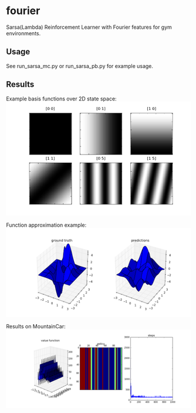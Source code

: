 # fourier
Sarsa(Lambda) Reinforcement Learner with Fourier features for gym environments.

## Usage
See run_sarsa_mc.py or run_sarsa_pb.py for example usage.

## Results
Example basis functions over 2D state space:
![example basis functions](./img/bf.png)

Function approximation example:
![Function approximation example](./img/sup.png)

Results on MountainCar:
![MountainCar Results](./img/mc.png)
